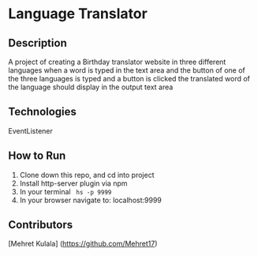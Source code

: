 # Language Translator

## Description
A project of creating a Birthday translator website in three different languages
when a word is typed in the text area and the button of one of the three languages is typed and a button is clicked the translated word of the language should display in the output text area

## Technologies
EventListener

## How to Run
 1. Clone down this repo, and cd into project
 1. Install http-server plugin via npm
 1. In your terminal  ``` hs -p 9999```
 1. In your browser navigate to: localhost:9999
## Contributors
[Mehret Kulala] (https://github.com/Mehret17)